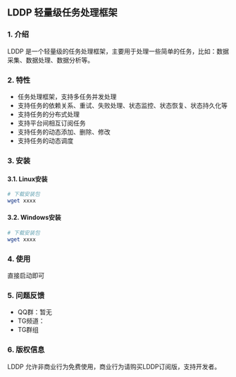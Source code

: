 ## LDDP 轻量级任务处理框架

### 1. 介绍
LDDP 是一个轻量级的任务处理框架，主要用于处理一些简单的任务，比如：数据采集、数据处理、数据分析等。

### 2. 特性
* 任务处理框架，支持多任务并发处理
* 支持任务的依赖关系、重试、失败处理、状态监控、状态恢复、状态持久化等
* 支持任务的分布式处理
* 支持平台间相互订阅任务
* 支持任务的动态添加、删除、修改
* 支持任务的动态调度

### 3. 安装
#### 3.1. Linux安装
```bash
# 下载安装包
wget xxxx
```

#### 3.2. Windows安装
```bash
# 下载安装包
wget xxxx
```

### 4. 使用
直接启动即可

### 5. 问题反馈
* QQ群：暂无
* TG频道：
* TG群组

### 6. 版权信息
LDDP 允许非商业行为免费使用，商业行为请购买LDDP订阅版，支持开发者。

